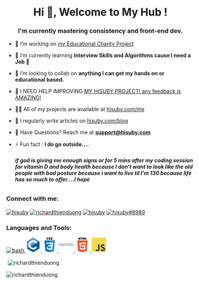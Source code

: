 <h1 align="center">Hi 👋, Welcome to My Hub !</h1>
<h3 align="center">I'm currently mastering consistency and front-end dev.</h3>

- 🔭 I’m working on [my Educational Charity Project](hisuby.com)

- 🌱 I’m currently learning **Interview Skills and Algorithms cause I need a Job 🥵**

- 👯 I’m looking to collab on **anything I can get my hands on or educational based.**

- 🤝 I NEED HELP IMPROVING [MY HISUBY PROJECT! any feedback is AMAZING!](hisuby.com/feedback)

- 👨‍💻 All of my projects are available at [hisuby.com/me](hisuby.com/me)

- 📝 I regularly write articles on [hisuby.com/blog](hisuby.com/blog)

- 💬 Have Questions? Reach me at **support@hisuby.com**

- ⚡ Fun fact : **I do go outside.... <h6>if god is giving me enough signs or for 5 mins after my coding session for vitamin D and body health because I don't want to look like the old people with bad posture because i want to live til I'm 130 because life has so much to offer....I hope</h6>**

<h3 align="left">Connect with me:</h3>
<p align="left">
<a href="https://twitter.com/hisuby" target="blank"><img align="center" src="https://raw.githubusercontent.com/rahuldkjain/github-profile-readme-generator/master/src/images/icons/Social/twitter.svg" alt="hisuby" height="30" width="40" /></a>
<a href="https://linkedin.com/in/richardthienduong" target="blank"><img align="center" src="https://raw.githubusercontent.com/rahuldkjain/github-profile-readme-generator/master/src/images/icons/Social/linked-in-alt.svg" alt="richardthienduong" height="30" width="40" /></a>
<a href="https://www.leetcode.com/hisuby" target="blank"><img align="center" src="https://raw.githubusercontent.com/rahuldkjain/github-profile-readme-generator/master/src/images/icons/Social/leet-code.svg" alt="hisuby" height="30" width="40" /></a>
<a href="https://discord.gg/hisuby#8989" target="blank"><img align="center" src="https://raw.githubusercontent.com/rahuldkjain/github-profile-readme-generator/master/src/images/icons/Social/discord.svg" alt="hisuby#8989" height="30" width="40" /></a>
</p>

<h3 align="left">Languages and Tools:</h3>
<p align="left"> <a href="https://www.gnu.org/software/bash/" target="_blank" rel="noreferrer"> <img src="[https://www.vectorlogo.zone/logos/gnu_bash/gnu_bash-icon.svg](https://banner2.cleanpng.com/20180705/txh/kisspng-bash-shell-script-command-line-interface-z-shell-5b3df571eaf1a4.5375084915307871859623.jpg)" alt="bash" width="40" height="40"/> </a> <a href="https://www.cprogramming.com/" target="_blank" rel="noreferrer"> <img src="https://raw.githubusercontent.com/devicons/devicon/master/icons/c/c-original.svg" alt="c" width="40" height="40"/> </a> <a href="https://www.w3schools.com/css/" target="_blank" rel="noreferrer"> <img src="https://raw.githubusercontent.com/devicons/devicon/master/icons/css3/css3-original-wordmark.svg" alt="css3" width="40" height="40"/> </a> <a href="https://expressjs.com" target="_blank" rel="noreferrer"> <img src="https://raw.githubusercontent.com/devicons/devicon/master/icons/express/express-original-wordmark.svg" alt="express" width="40" height="40"/> </a> <a href="https://www.w3.org/html/" target="_blank" rel="noreferrer"> <img src="https://raw.githubusercontent.com/devicons/devicon/master/icons/html5/html5-original-wordmark.svg" alt="html5" width="40" height="40"/> </a> <a href="https://developer.mozilla.org/en-US/docs/Web/JavaScript" target="_blank" rel="noreferrer"> <img src="https://raw.githubusercontent.com/devicons/devicon/master/icons/javascript/javascript-original.svg" alt="javascript" width="40" height="40"/> </a>  </p>

<p>&nbsp;<img align="center" src="https://github-readme-stats.vercel.app/api?username=richardthienduong&show_icons=true&locale=en" alt="richardthienduong" /></p>

<p><img align="center" src="https://github-readme-streak-stats.herokuapp.com/?user=richardthienduong&" alt="richardthienduong" /></p>

